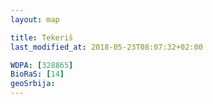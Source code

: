 ```yaml
---
layout: map

title: Tekeriš
last_modified_at: 2018-05-23T08:07:32+02:00

WDPA: [328865]
BioRaS: [14]
geoSrbija:
---
```

